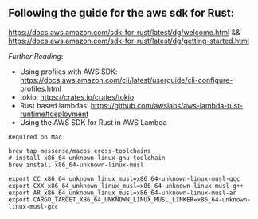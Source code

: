 ## Following the guide for the aws sdk for Rust:
https://docs.aws.amazon.com/sdk-for-rust/latest/dg/welcome.html &&  
https://docs.aws.amazon.com/sdk-for-rust/latest/dg/getting-started.html  

_Further Reading_:
- Using profiles with AWS SDK: https://docs.aws.amazon.com/cli/latest/userguide/cli-configure-profiles.html
- tokio: https://crates.io/crates/tokio
- Rust based lambdas: https://github.com/awslabs/aws-lambda-rust-runtime#deployment
- Using the AWS SDK for Rust in AWS Lambda

```
Required on Mac

brew tap messense/macos-cross-toolchains
# install x86_64-unknown-linux-gnu toolchain
brew install x86_64-unknown-linux-musl

export CC_x86_64_unknown_linux_musl=x86_64-unknown-linux-musl-gcc
export CXX_x86_64_unknown_linux_musl=x86_64-unknown-linux-musl-g++
export AR_x86_64_unknown_linux_musl=x86_64-unknown-linux-musl-ar
export CARGO_TARGET_X86_64_UNKNOWN_LINUX_MUSL_LINKER=x86_64-unknown-linux-musl-gcc
```